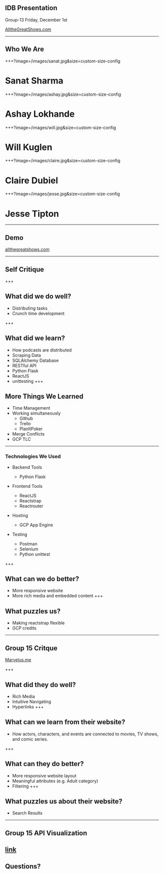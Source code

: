 ## IDB Presentation
Group-13 
Friday, December 1st

[AlltheGreatShows.com](http://allthegreatshows.com)

---

## Who We Are

+++?image=/images/sanat.jpg&size=custom-size-config

# Sanat Sharma

+++?image=/images/ashay.jpg&size=custom-size-config

# Ashay Lokhande

+++?image=/images/will.jpg&size=custom-size-config

# Will Kuglen

+++?image=/images/claire.jpg&size=custom-size-config

# Claire Dubiel

+++?image=/images/jesse.jpg&size=custom-size-config

# Jesse Tipton

---

## Demo
[allthegreatshows.com](http://allthegreatshows.com)


---

## Self Critique

+++

## What did we do well?
- Distributing tasks
- Crunch time development


+++
## What did we learn?
- How podcasts are distributed
- Scraping Data
- SQLAlchemy Database
- RESTful API
- Python Flask
- ReactJS
- unittesting
+++

## More Things We Learned
- Time Management
- Working simultaneously
    - Github
    - Trello
    - PlanItPoker
- Merge Conflicts
- GCP TLC
---

### Technologies We Used
<!-- can we left adjust this? -->
- Backend Tools
    - Python Flask

- Frontend Tools
    - ReactJS
    - Reactstrap
    - Reactrouter

- Hosting
    - GCP App Engine

- Testing
    - Postman
    - Selenium
    - Python unittest

+++

## What can we do better?
- More responsive website
- More rich media and embedded content
+++
## What puzzles us?
- Making reactstrap flexible
- GCP credits
---

## Group 15 Critque
[Marvelus.me](marvelus.me/events)

+++
## What did they do well?
- Rich Media
- Intuitive Navigating
- Hyperlinks
+++
## What can we learn from their website?
- How actors, characters, and events are connected to movies, TV shows, and comic series.


+++
## What can they do better?
- More responsive website layout
- Meaningful attributes (e.g. Adult category)
- Filtering
+++
## What puzzles us about their website?
- Search Results
---

## Group 15 API Visualization
<!-- ![logo](/images/empty_visualization.jpg) -->
[link](https://utexas.box.com/shared/static/3pjy7in8uv9ukvxtp82g1eao800rxx1s.pdf)
---
## Questions?